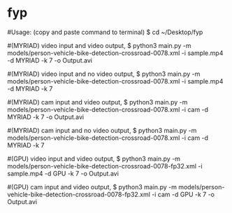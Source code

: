# fyp

#Usage: (copy and paste command to terminal)
$ cd ~/Desktop/fyp

#(MYRIAD) video input and video output,
$ python3 main.py -m models/person-vehicle-bike-detection-crossroad-0078.xml -i sample.mp4 -d MYRIAD -k 7 -o Output.avi

#(MYRIAD) video input and no video output,
$ python3 main.py -m models/person-vehicle-bike-detection-crossroad-0078.xml -i sample.mp4 -d MYRIAD -k 7

#(MYRIAD) cam input and video output,
$ python3 main.py -m models/person-vehicle-bike-detection-crossroad-0078.xml -i cam -d MYRIAD -k 7 -o Output.avi

#(MYRIAD) cam input and no video output,
$ python3 main.py -m models/person-vehicle-bike-detection-crossroad-0078.xml -i cam -d MYRIAD -k 7

#(GPU) video input and video output,
$ python3 main.py -m models/person-vehicle-bike-detection-crossroad-0078-fp32.xml -i sample.mp4 -d GPU -k 7 -o Output.avi

#(GPU) cam input and video output,
$ python3 main.py -m models/person-vehicle-bike-detection-crossroad-0078-fp32.xml -i cam -d GPU -k 7 -o Output.avi
